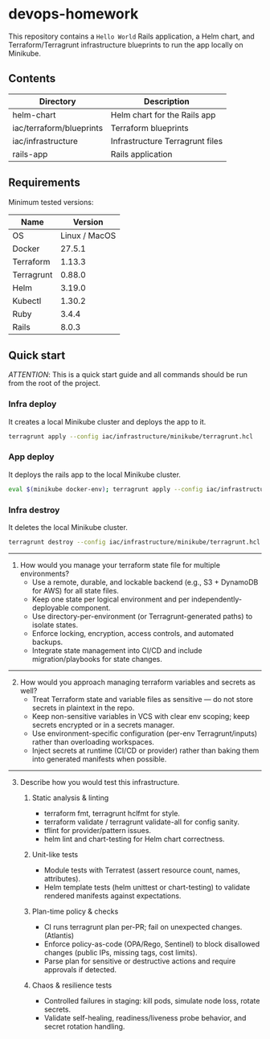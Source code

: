 # devops-homework

This repository contains a `Hello World` Rails application, a Helm chart, and Terraform/Terragrunt infrastructure
blueprints
to run the app locally on Minikube.

## Contents

| Directory                | Description                     |
|--------------------------|---------------------------------|
| helm-chart               | Helm chart for the Rails app    |
| iac/terraform/blueprints | Terraform blueprints            |
| iac/infrastructure       | Infrastructure Terragrunt files |
| rails-app                | Rails application               |

## Requirements
Minimum tested versions:

| Name       | Version       |
|------------|---------------|
| OS         | Linux / MacOS |
| Docker     | 27.5.1        |
| Terraform  | 1.13.3        |
| Terragrunt | 0.88.0        |
| Helm       | 3.19.0        |
| Kubectl    | 1.30.2        |
| Ruby       | 3.4.4         |
| Rails      | 8.0.3         |

## Quick start
*ATTENTION*: This is a quick start guide and all commands should be run from the root of the project.

### Infra deploy
It creates a local Minikube cluster and deploys the app to it.

```bash
terragrunt apply --config iac/infrastructure/minikube/terragrunt.hcl
```

### App deploy
It deploys the rails app to the local Minikube cluster.
```bash
eval $(minikube docker-env); terragrunt apply --config iac/infrastructure/app/terragrunt.hcl
```

### Infra destroy
It deletes the local Minikube cluster.
```bash
terragrunt destroy --config iac/infrastructure/minikube/terragrunt.hcl
```

---
1. How would you manage your terraform state file for multiple environments?
   - Use a remote, durable, and lockable backend (e.g., S3 + DynamoDB for AWS) for all state files.
   - Keep one state per logical environment and per independently-deployable component.
   - Use directory-per-environment (or Terragrunt-generated paths) to isolate states.
   - Enforce locking, encryption, access controls, and automated backups.
   - Integrate state management into CI/CD and include migration/playbooks for state changes.
----
2. How would you approach managing terraform variables and secrets as well?
   - Treat Terraform state and variable files as sensitive — do not store secrets in plaintext in the repo.
   - Keep non-sensitive variables in VCS with clear env scoping; keep secrets encrypted or in a secrets manager.
   - Use environment-specific configuration (per-env Terragrunt/inputs) rather than overloading workspaces.
   - Inject secrets at runtime (CI/CD or provider) rather than baking them into generated manifests when possible.
----
3. Describe how you would test this infrastructure.
   1. Static analysis & linting
       - terraform fmt, terragrunt hclfmt for style.
       - terraform validate / terragrunt validate-all for config sanity.
       - tflint for provider/pattern issues.
       - helm lint and chart-testing for Helm chart correctness.

   2. Unit-like tests
      - Module tests with Terratest (assert resource count, names, attributes).
      - Helm template tests (helm unittest or chart-testing) to validate rendered manifests against expectations.

   3. Plan-time policy & checks
      - CI runs terragrunt plan per-PR; fail on unexpected changes. (Atlantis)
      - Enforce policy-as-code (OPA/Rego, Sentinel) to block disallowed changes (public IPs, missing tags, cost limits).
      - Parse plan for sensitive or destructive actions and require approvals if detected.

   4. Chaos & resilience tests
       - Controlled failures in staging: kill pods, simulate node loss, rotate secrets.
       - Validate self-healing, readiness/liveness probe behavior, and secret rotation handling.
